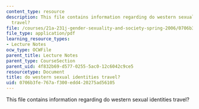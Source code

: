 ```yaml
---
content_type: resource
description: This file contains information regarding do western sexual identities
  travel?
file: /courses/21a-231j-gender-sexuality-and-society-spring-2006/0706b3fe767af300edd420275ad56105_MIT21A_213JS06_other_iden.pdf
file_type: application/pdf
learning_resource_types:
- Lecture Notes
ocw_type: OCWFile
parent_title: Lecture Notes
parent_type: CourseSection
parent_uid: 4f832b69-d577-0255-5ac0-12c6042c9ce5
resourcetype: Document
title: do western sexual identities travel?
uid: 0706b3fe-767a-f300-edd4-20275ad56105
---
```

This file contains information regarding do western sexual identities travel?

